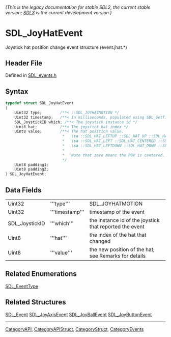 ###### (This is the legacy documentation for stable SDL2, the current stable version; [SDL3](https://wiki.libsdl.org/SDL3/) is the current development version.)
# SDL_JoyHatEvent

Joystick hat position change event structure (event.jhat.*)

## Header File

Defined in [SDL_events.h](https://github.com/libsdl-org/SDL/blob/SDL2/include/SDL_events.h)

## Syntax

```c
typedef struct SDL_JoyHatEvent
{
    Uint32 type;        /**< ::SDL_JOYHATMOTION */
    Uint32 timestamp;   /**< In milliseconds, populated using SDL_GetTicks() */
    SDL_JoystickID which; /**< The joystick instance id */
    Uint8 hat;          /**< The joystick hat index */
    Uint8 value;        /**< The hat position value.
                         *   \sa ::SDL_HAT_LEFTUP ::SDL_HAT_UP ::SDL_HAT_RIGHTUP
                         *   \sa ::SDL_HAT_LEFT ::SDL_HAT_CENTERED ::SDL_HAT_RIGHT
                         *   \sa ::SDL_HAT_LEFTDOWN ::SDL_HAT_DOWN ::SDL_HAT_RIGHTDOWN
                         *
                         *   Note that zero means the POV is centered.
                         */
    Uint8 padding1;
    Uint8 padding2;
} SDL_JoyHatEvent;
```

## Data Fields

|                |                 |                                                         |
| -------------- | --------------- | ------------------------------------------------------- |
| Uint32         | '''type'''      | SDL_JOYHATMOTION                                        |
| Uint32         | '''timestamp''' | timestamp of the event                                  |
| SDL_JoystickID | '''which'''     | the instance id of the joystick that reported the event |
| Uint8          | '''hat'''       | the index of the hat that changed                       |
| Uint8          | '''value'''     | the new position of the hat; see Remarks for details    |

## Related Enumerations

[SDL_EventType](SDL_EventType)

## Related Structures

[SDL_Event](SDL_Event)
[SDL_JoyAxisEvent](SDL_JoyAxisEvent)
[SDL_JoyBallEvent](SDL_JoyBallEvent)
[SDL_JoyButtonEvent](SDL_JoyButtonEvent)

----
[CategoryAPI](CategoryAPI), [CategoryAPIStruct](CategoryAPIStruct), [CategoryStruct](CategoryStruct), [CategoryEvents](CategoryEvents)


